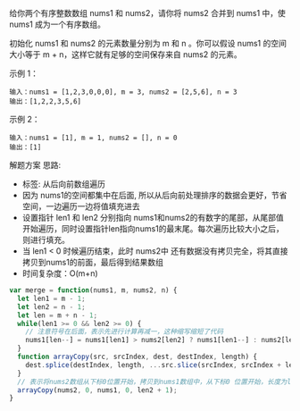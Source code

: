 给你两个有序整数数组 nums1 和 nums2，请你将 nums2 合并到 nums1 中，使 nums1 成为一个有序数组。

初始化 nums1 和 nums2 的元素数量分别为 m 和 n 。你可以假设 nums1 的空间大小等于 m + n，这样它就有足够的空间保存来自 nums2 的元素。


示例 1：

```
输入：nums1 = [1,2,3,0,0,0], m = 3, nums2 = [2,5,6], n = 3
输出：[1,2,2,3,5,6]
```

示例 2：

```
输入：nums1 = [1], m = 1, nums2 = [], n = 0
输出：[1]
```

解题方案
思路:
* 标签: 从后向前数组遍历
* 因为 nums1的空间都集中在后面, 所以从后向前处理排序的数据会更好，节省空间，一边遍历一边将值填充进去
* 设置指针 len1 和 len2 分别指向 nums1和nums2的有数字的尾部，从尾部值开始遍历，同时设置指针len指向nums1的最末尾。每次遍历比较大小之后，则进行填充。
* 当 len1 < 0 时候遍历结束，此时 nums2中 还有数据没有拷贝完全，将其直接拷贝到nums1的前面，最后得到结果数组
* 时间复杂度：O(m+n)

```js
var merge = function(nums1, m, nums2, n) {
  let len1 = m - 1;
  let len2 = n - 1;
  let len = m + n - 1;
  while(len1 >= 0 && len2 >= 0) {
    // 注意符号在后面，表示先进行计算再减一，这种缩写缩短了代码
    nums1[len--] = nums1[len1] > nums2[len2] ? nums1[len1--] : nums2[len2--];
  }
  function arrayCopy(src, srcIndex, dest, destIndex, length) {
    dest.splice(destIndex, length, ...src.slice(srcIndex, srcIndex + length));
  }
  // 表示将nums2数组从下标0位置开始，拷贝到nums1数组中，从下标0 位置开始，长度为len2+1;
  arrayCopy(nums2, 0, nums1, 0, len2 + 1);
}
```
